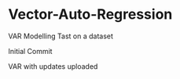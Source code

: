 # Vector-Auto-Regression
VAR Modelling Tast on a dataset

Initial Commit

VAR with updates uploaded
